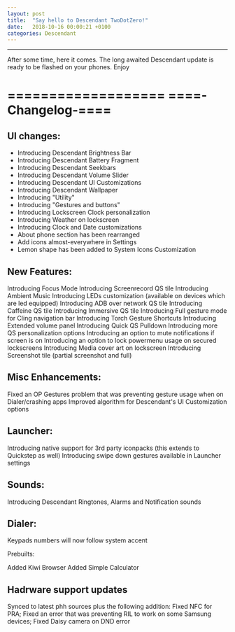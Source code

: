 ```yaml
---
layout: post
title:  "Say hello to Descendant TwoDotZero!"
date:   2018-10-16 00:00:21 +0100
categories: Descendant
---
```


<hr>

After some time, here it comes. The long awaited Descendant update is ready to be flashed on your phones.
Enjoy

===================
====-Changelog-====
===================

## UI changes:

* Introducing Descendant Brightness Bar 
* Introducing Descendant Battery Fragment
* Introducing Descendant Seekbars
* Introducing Descendant Volume Slider
* Introducing Descendant UI Customizations
* Introducing Descendant Wallpaper 
* Introducing "Utility"
* Introducing "Gestures and buttons"
* Introducing Lockscreen Clock personalization
* Introducing Weather on lockscreen
* Introducing Clock and Date customizations
* About phone section has been rearranged
* Add icons almost-everywhere in Settings
* Lemon shape has been added to System Icons Customization 

## New Features:

Introducing Focus Mode
Introducing Screenrecord QS tile
Introducing Ambient Music 
Introducing LEDs customization (available on devices which are led equipped)
Introducing ADB over network QS tile
Introducing Caffeine QS tile
Introducing Immersive QS tile
Introducing Full gesture mode for Cling navigation bar
Introducing Torch Gesture Shortcuts
Introducing Extended volume panel 
Introducing Quick QS Pulldown 
Introducing more QS personalization options
Introducing an option to mute notifications if screen is on
Introducing an option to lock powermenu usage on secured lockscreens
Introducing Media cover art on lockscreen
Introducing Screenshot tile (partial screenshot and full)

## Misc Enhancements:

Fixed an OP Gestures problem that was preventing gesture usage when on Dialer/crashing apps
Improved algorithm for Descendant's UI Customization options

## Launcher:

Introducing native support for 3rd party iconpacks (this extends to Quickstep as well) 
Introducing swipe down gestures available in Launcher settings 

## Sounds:

Introducing Descendant Ringtones, Alarms and Notification sounds

## Dialer:

Keypads numbers will now follow system accent 

Prebuilts:

Added Kiwi Browser
Added Simple Calculator


## Hadrware support updates

Synced to latest phh sources plus the following addition:
Fixed NFC for PRA; 
Fixed an error that was preventing RIL to work on some Samsung devices;
Fixed Daisy camera on DND error
